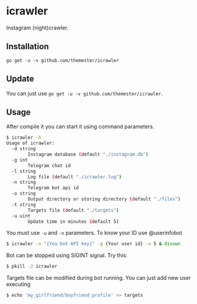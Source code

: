 # icrawler
Instagram (night)crawler.

## Installation
```
go get -u -v github.com/themester/icrawler
```

## Update

You can just use `go get -u -v github.com/themester/icrawler`.

## Usage

After compile it you can start it using command parameters.

```bash
$ icrawler -h
Usage of icrawler:
  -d string
    	Instagram database (default "./instagram.db")
  -g int
    	Telegram chat id
  -l string
    	Log file (default "./icrawler.log")
  -n string
    	Telegram bot api id
  -o string
    	Output directory or storing directory (default "./files")
  -t string
    	Targets file (default "./targets")
  -u uint
    	Update time in minutes (default 5)
```

You must use `-u` and `-n` parameters. To know your ID use @userinfobot

```bash
$ icrawler -n "{You bot API key}" -g {Your user id} -u 5 & disown
```

Bot can be stopped using SIGINT signal. Try this:

```bash
$ pkill -2 icrawler
```

Targets file can be modified during bot running. You can just add new user executing

```bash
$ echo 'my_girlfriend/boyfriend_profile' >> targets
```
